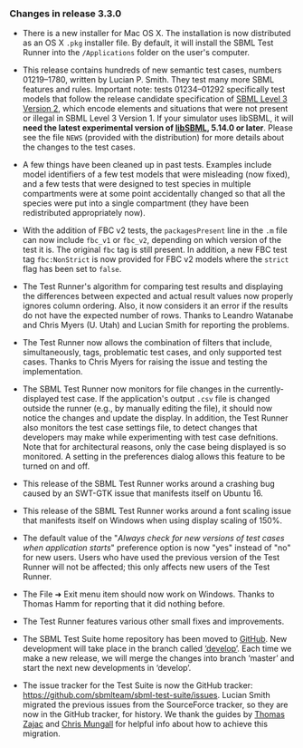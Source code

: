 ### Changes in release 3.3.0

* There is a new installer for Mac OS&nbsp;X. The installation is now distributed as an OS&nbsp;X <code>.pkg</code> installer file.  By default, it will install the SBML Test Runner into the <code>/Applications</code> folder on the user's computer.

* This release contains hundreds of new semantic test cases, numbers 01219&ndash;1780, written by Lucian P. Smith.  They test many more SBML features and rules. Important note: tests 01234&#8211;01292 specifically test models that follow the release candidate specification of [SBML Level 3 Version 2](http://sbml.org/Documents/Specifications/SBML_Level_3/Version_2/Core/Release_1), which encode elements and situations that were not present or illegal in SBML Level&nbsp;3 Version&nbsp;1. If your simulator uses libSBML, it will **need the latest experimental version of [libSBML](http://sbml.org/Software/libSBML), 5.14.0 or later**. Please see the file <code>NEWS</code> (provided with the distribution) for more details about the changes to the test cases.

* A few things have been cleaned up in past tests. Examples include model identifiers of a few test models that were misleading (now fixed), and a few tests that were designed to test species in multiple compartments were at some point accidentally changed so that all the species were put into a single compartment (they have been redistributed appropriately now).

* With the addition of FBC v2 tests, the <code>packagesPresent</code> line in the <code>.m</code> file can now include <code>fbc_v1</code> or <code>fbc_v2</code>, depending on which version of the test it is.  The original <code>fbc</code> tag is still present.  In addition, a new FBC test tag <code>fbc:NonStrict</code> is now provided for FBC v2 models where the <code>strict</code> flag has been set to <code>false</code>.</code>

* The Test Runner's algorithm for comparing test results and displaying the differences between expected and actual result values now properly ignores column ordering.  Also, it now considers it an error if the results do not have the expected number of rows.  Thanks to Leandro Watanabe and Chris Myers (U. Utah) and Lucian Smith for reporting the problems.

* The Test Runner now allows the combination of filters that include, simultaneously, tags, problematic test cases, and only supported test cases.  Thanks to Chris Myers for raising the issue and testing the implementation.

* The SBML Test Runner now monitors for file changes in the currently-displayed test case.  If the application's output `.csv` file is changed outside the runner (e.g., by manually editing the file), it should now notice the changes and update the display.  In addition, the Test Runner also monitors the test case settings file, to detect changes that developers may make while experimenting with test case defnitions.  Note that for architectural reasons, only the case being displayed is so monitored.  A setting in the preferences dialog allows this feature to be turned on and off.

* This release of the SBML Test Runner works around a crashing bug caused by an SWT-GTK issue that manifests itself on Ubuntu 16.

* This release of the SBML Test Runner works around a font scaling issue that manifests itself on Windows when using display scaling of 150%.

* The default value of the "_Always check for new versions of test cases when application starts_" preference option is now "yes" instead of "no" for new users.  Users who have used the previous version of the Test Runner will not be affected; this only affects new users of the Test Runner.

* The File ➜ Exit menu item should now work on Windows.  Thanks to Thomas Hamm for reporting that it did nothing before.

* The Test Runner features various other small fixes and improvements.

* The SBML Test Suite home repository has been moved to [GitHub](https://github.com/sbmlteam/sbml-test-suite).  New development will take place in the branch called [&#8216;develop&#8217;](https://github.com/sbmlteam/sbml-test-suite/tree/develop).  Each time we make a new release, we will merge the changes into branch &#8216;master&#8217; and start the next new developments in &#8216;develop&#8217;.

* The issue tracker for the Test Suite is now the GitHub tracker: <a href="https://github.com/sbmlteam/sbml-test-suite/issues">https://github.com/sbmlteam/sbml-test-suite/issues</a>. Lucian Smith migrated the previous issues from the SourceForce tracker, so they are now in the GitHub tracker, for history. We thank the guides by <a href="https://github.com/mephenor/JSBML-Migration-Guide/wiki/">Thomas Zajac</a> and <a href="https://github.com/cmungall/gosf2github">Chris Mungall</a> for helpful info about how to achieve this migration.
